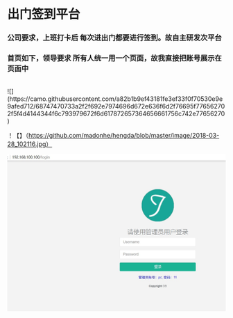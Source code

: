 <h1>出门签到平台</h1>
<h3>公司要求，上班打卡后 每次进出门都要进行签到。故自主研发次平台</h3>
<h3>首页如下，领导要求 所有人统一用一个页面，故我直接把账号展示在页面中</h3>
</br> 
![](https://camo.githubusercontent.com/a82b1b9ef43181fe3ef33f0f70530e9e9afed712/68747470733a2f2f692e7974696d672e636f6d2f76695f776562702f5f4d4144344f6c793979672f6d617872657364656661756c742e77656270)

！【】（https://github.com/madonhe/hengda/blob/master/image/2018-03-28_102116.jpg）


![](https://github.com/madonhe/hengda/blob/master/image/2018-03-28_102116.jpg)
